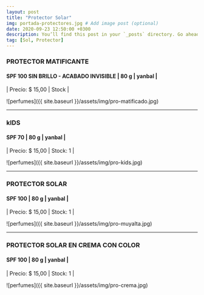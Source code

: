 ```yaml
---
layout: post
title: "Protector Solar"
img: portada-protectores.jpg # Add image post (optional)
date: 2020-09-23 12:50:00 +0300
description: You’ll find this post in your `_posts` directory. Go ahead and edit it and re-build the site to see your changes. # Add post description (optional)
tag: [Sol, Protector]
---
```

### PROTECTOR MATIFICANTE
#### SPF 100 SIN BRILLO - ACABADO INVISIBLE | 80 g  | yanbal  |
| Precio: $ 15,00  | Stock  |

![perfumes]({{ site.baseurl }}/assets/img/pro-matificado.jpg)
* * *
### kIDS
#### SPF 70 | 80 g  | yanbal  |
| Precio: $  15,00 | Stock: 1  |

![perfumes]({{ site.baseurl }}/assets/img/pro-kids.jpg)
* * *
### PROTECTOR SOLAR
#### SPF 100 | 80 g  | yanbal  |
| Precio: $  15,00  | Stock: 1  |

![perfumes]({{ site.baseurl }}/assets/img/pro-muyalta.jpg)
* * *
### PROTECTOR SOLAR EN CREMA CON COLOR
#### SPF 100 | 80 g  | yanbal  |
| Precio: $  15,00  | Stock: 1  |

![perfumes]({{ site.baseurl }}/assets/img/pro-crema.jpg)

